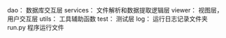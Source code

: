 dao：        数据库交互层
services：   文件解析和数据提取逻辑层
viewer：     视图层，用户交互层
utils：      工具辅助函数
test：       测试层
log：        运行日志记录文件夹
run.py      程序运行文件